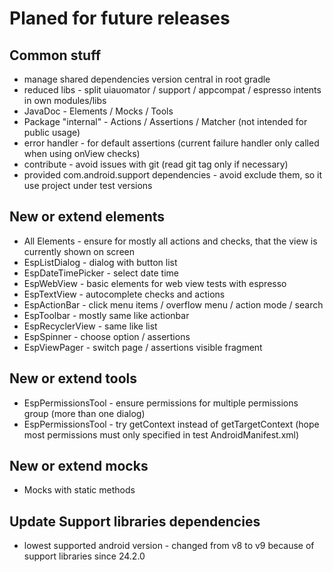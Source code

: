# Planed for future releases

## Common stuff

* manage shared dependencies version central in root gradle
* reduced libs - split uiauomator / support / appcompat / espresso intents in own modules/libs
* JavaDoc - Elements / Mocks / Tools
* Package "internal" - Actions / Assertions / Matcher (not intended for public usage)
* error handler - for default assertions (current failure handler only called when using onView checks)
* contribute - avoid issues with git (read git tag only if necessary)
* provided com.android.support dependencies - avoid exclude them, so it use project under test versions

## New or extend elements

* All Elements - ensure for mostly all actions and checks, that the view is currently shown on screen
* EspListDialog - dialog with button list
* EspDateTimePicker - select date time
* EspWebView - basic elements for web view tests with espresso
* EspTextView - autocomplete checks and actions
* EspActionBar - click menu items / overflow menu / action mode / search
* EspToolbar - mostly same like actionbar
* EspRecyclerView - same like list
* EspSpinner - choose option / assertions
* EspViewPager - switch page / assertions visible fragment


## New or extend tools

* EspPermissionsTool - ensure permissions for multiple permissions group (more than one dialog)
* EspPermissionsTool - try getContext instead of getTargetContext (hope most permissions must only specified in test AndroidManifest.xml)

## New or extend mocks

* Mocks with static methods

## Update Support libraries dependencies

* lowest supported android version - changed from v8 to v9 because of support libraries since 24.2.0